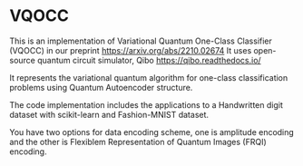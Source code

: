 # VQOCC
This is an implementation of Variational Quantum One-Class Classifier (VQOCC) in our preprint https://arxiv.org/abs/2210.02674 
It uses open-source quantum circuit simulator, Qibo https://qibo.readthedocs.io/

It represents the variational quantum algorithm for one-class classification problems using Quantum Autoencoder structure.

The code implementation includes the applications to a Handwritten digit dataset with scikit-learn and Fashion-MNIST dataset.

You have two options for data encoding scheme, one is amplitude encoding and the other is Flexiblem Representation of Quantum Images (FRQI) encoding.
